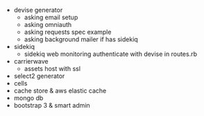 - devise generator
  - asking email setup
  - asking omniauth
  - asking requests spec example
  - asking background mailer if has sidekiq
- sidekiq
  - sidekiq web monitoring authenticate with devise in routes.rb
- carrierwave
  - assets host with ssl
- select2 generator
- cells
- cache store & aws elastic cache
- mongo db
- bootstrap 3 & smart admin